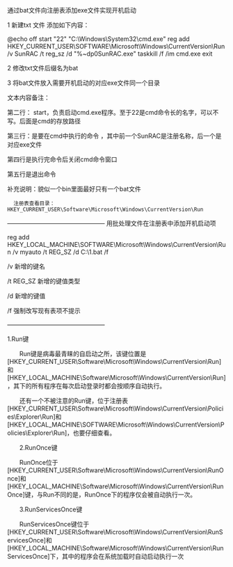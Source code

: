 通过bat文件向注册表添加exe文件实现开机启动

1 新建txt 文件 添加如下内容：

@echo off
start  "22" "C:\Windows\System32\cmd.exe" 
reg add HKEY_CURRENT_USER\SOFTWARE\Microsoft\Windows\CurrentVersion\Run /v SunRAC /t reg_sz /d "%~dp0SunRAC.exe" 
taskkill /f /im cmd.exe
exit

2 修改txt文件后缀名为bat  

3 将bat文件放入需要开机启动的对应exe文件同一个目录

文本内容备注：

第二行： start，负责启动cmd.exe程序。至于22是cmd命令长的名字，可以不写。后面是cmd的存放路径

第三行：是要在cmd中执行的命令 ，其中前一个SunRAC是注册名称，后一个是对应exe文件

第四行是执行完命令后关闭cmd命令窗口

第五行是退出命令

补充说明：貌似一个bin里面最好只有一个bat文件

      注册表查看目录：HKEY_CURRENT_USER\Software\Microsoft\Windows\CurrentVersion\Run

   

————————————————
用批处理文件在注册表中添加开机启动项

reg add HKEY_LOCAL_MACHINE\SOFTWARE\Microsoft\Windows\CurrentVersion\Run /v myauto /t REG_SZ /d C:\1.bat /f

/v 新增的键名    

/t REG_SZ   新增的键值类型

/d 新增的键值

/f  强制改写现有表项不提示



————————————————



1.Run键

　　Run键是病毒最青睐的自启动之所，该键位置是[HKEY_CURRENT_USER\Software\Microsoft\Windows\CurrentVersion\Run]和[HKEY_LOCAL_MACHINE\Software\Microsoft\Windows\CurrentVersion\Run]，其下的所有程序在每次启动登录时都会按顺序自动执行。

　　还有一个不被注意的Run键，位于注册表[HKEY_CURRENT_USER\Software\Microsoft\Windows\CurrentVersion\Policies\Explorer\Run]和[HKEY_LOCAL_MACHINE\SOFTWARE\Microsoft\Windows\CurrentVersion\Policies\Explorer\Run]，也要仔细查看。

　　2.RunOnce键

　　RunOnce位于[HKEY_CURRENT_USER\Software\Microsoft\Windows\CurrentVersion\RunOnce]和[HKEY_LOCAL_MACHINE\Software\Microsoft\Windows\CurrentVersion\RunOnce]键，与Run不同的是，RunOnce下的程序仅会被自动执行一次。

　　3.RunServicesOnce键

　　RunServicesOnce键位于[HKEY_CURRENT_USER\Software\Microsoft\Windows\CurrentVersion\RunServicesOnce]和[HKEY_LOCAL_MACHINE\Software\Microsoft\Windows\CurrentVersion\RunServicesOnce]下，其中的程序会在系统加载时自动启动执行一次